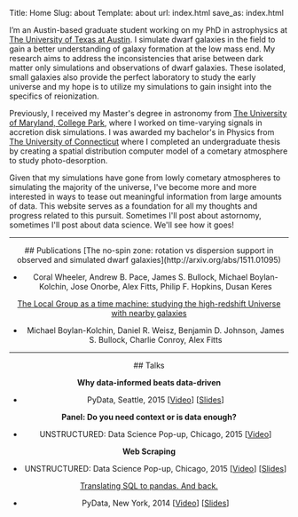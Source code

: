 Title: Home
Slug: about
Template: about
url: index.html
save_as: index.html


I’m an Austin-based graduate student working on my PhD in astrophysics at [The University of Texas at Austin](http://www.as.utexas.edu/astronomy/). I simulate dwarf galaxies in the field to gain a better understanding of galaxy formation at the low mass end. My research aims to address the inconsistencies that arise between dark matter only simulations and observations of dwarf galaxies. These isolated, small galaxies also provide the perfect laboratory to study the early universe and my hope is to utilize my simulations to gain insight into the specifics of reionization.     

Previously, I received my Master's degree in astronomy from [The University of Maryland, College Park](http://www.astro.umd.edu), where I worked on time-varying signals in accretion disk simulations. I was awarded my bachelor's in Physics from [The University of Connecticut](http://physics.uconn.edu) where I completed an undergraduate thesis by creating a spatial distribution computer model of a cometary atmosphere to study photo-desorption. 

Given that my simulations have gone from lowly cometary atmospheres to simulating the majority of the universe, I've become more and more interested in ways to tease out meaningful information from large amounts of data. This website serves as a foundation for all my thoughts and progress related to this pursuit. Sometimes I'll post about astornomy, sometimes I'll post about data science. We'll see how it goes!
<center>
<hr class="small">
## Publications
[The no-spin zone: rotation vs dispersion support in observed and simulated dwarf galaxies](http://arxiv.org/abs/1511.01095)

- Coral Wheeler, Andrew B. Pace, James S. Bullock, Michael Boylan-Kolchin, Jose Onorbe, Alex Fitts, Philip F. Hopkins, Dusan Keres

[The Local Group as a time machine: studying the high-redshift Universe with nearby galaxies](http://adsabs.harvard.edu/abs/2015MNRAS.453.1503B)

- Michael Boylan-Kolchin, Daniel R. Weisz, Benjamin D. Johnson, James S. Bullock, Charlie Conroy, Alex Fitts

<hr class="small">
## Talks

**Why data-informed beats data-driven**

- PyData, Seattle, 2015 [[Video](https://youtu.be/yHo3B3BbppM)] [[Slides](https://github.com/gjreda/pydata2015sea)]

**Panel: Do you need context or is data enough?**

- UNSTRUCTURED: Data Science Pop-up, Chicago, 2015 [[Video](https://youtu.be/jqESE8roAfE)]

**Web Scraping**

- UNSTRUCTURED: Data Science Pop-up, Chicago, 2015 [[Video](https://youtu.be/L5CA9SKzwrc)] [[Slides](https://github.com/gjreda/datapopup2015chi)]

[Translating SQL to pandas. And back.](http://reda.io/pydata2014nyc)

- PyData, New York, 2014 [[Video](http://reda.io/pydata2014nyc)] [[Slides](http://reda.io/sql2pandas)]
</center>
